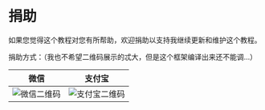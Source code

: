 # 捐助

如果您觉得这个教程对您有所帮助，欢迎捐助以支持我继续更新和维护这个教程。

捐助方式：（我也不希望二维码展示的忒大，但是这个框架编译出来还不能调...）

|        微信        |        支付宝         |
|:----------------:|:------------------:|
| ![微信二维码](wx.jpg) | ![支付宝二维码](zfb.jpg) |
